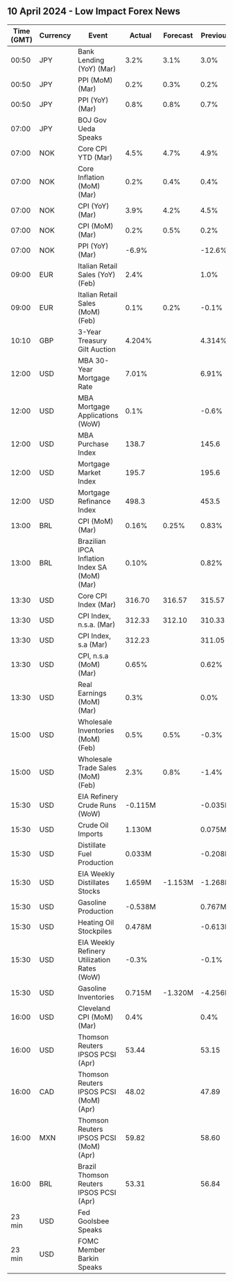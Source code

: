 ## 10 April 2024 - Low Impact Forex News

| Time (GMT) | Currency | Event | Actual | Forecast | Previous |
|------|----------|-------|--------|----------|----------|
| 00:50 | JPY | Bank Lending (YoY) (Mar) | 3.2% | 3.1% | 3.0% |
| 00:50 | JPY | PPI (MoM) (Mar) | 0.2% | 0.3% | 0.2% |
| 00:50 | JPY | PPI (YoY) (Mar) | 0.8% | 0.8% | 0.7% |
| 07:00 | JPY | BOJ Gov Ueda Speaks |  |  |  |
| 07:00 | NOK | Core CPI YTD (Mar) | 4.5% | 4.7% | 4.9% |
| 07:00 | NOK | Core Inflation (MoM) (Mar) | 0.2% | 0.4% | 0.4% |
| 07:00 | NOK | CPI (YoY) (Mar) | 3.9% | 4.2% | 4.5% |
| 07:00 | NOK | CPI (MoM) (Mar) | 0.2% | 0.5% | 0.2% |
| 07:00 | NOK | PPI (YoY) (Mar) | -6.9% |  | -12.6% |
| 09:00 | EUR | Italian Retail Sales (YoY) (Feb) | 2.4% |  | 1.0% |
| 09:00 | EUR | Italian Retail Sales (MoM) (Feb) | 0.1% | 0.2% | -0.1% |
| 10:10 | GBP | 3-Year Treasury Gilt Auction | 4.204% |  | 4.314% |
| 12:00 | USD | MBA 30-Year Mortgage Rate | 7.01% |  | 6.91% |
| 12:00 | USD | MBA Mortgage Applications (WoW) | 0.1% |  | -0.6% |
| 12:00 | USD | MBA Purchase Index | 138.7 |  | 145.6 |
| 12:00 | USD | Mortgage Market Index | 195.7 |  | 195.6 |
| 12:00 | USD | Mortgage Refinance Index | 498.3 |  | 453.5 |
| 13:00 | BRL | CPI (MoM) (Mar) | 0.16% | 0.25% | 0.83% |
| 13:00 | BRL | Brazilian IPCA Inflation Index SA (MoM) (Mar) | 0.10% |  | 0.82% |
| 13:30 | USD | Core CPI Index (Mar) | 316.70 | 316.57 | 315.57 |
| 13:30 | USD | CPI Index, n.s.a. (Mar) | 312.33 | 312.10 | 310.33 |
| 13:30 | USD | CPI Index, s.a (Mar) | 312.23 |  | 311.05 |
| 13:30 | USD | CPI, n.s.a (MoM) (Mar) | 0.65% |  | 0.62% |
| 13:30 | USD | Real Earnings (MoM) (Mar) | 0.3% |  | 0.0% |
| 15:00 | USD | Wholesale Inventories (MoM) (Feb) | 0.5% | 0.5% | -0.3% |
| 15:00 | USD | Wholesale Trade Sales (MoM) (Feb) | 2.3% | 0.8% | -1.4% |
| 15:30 | USD | EIA Refinery Crude Runs (WoW) | -0.115M |  | -0.035M |
| 15:30 | USD | Crude Oil Imports | 1.130M |  | 0.075M |
| 15:30 | USD | Distillate Fuel Production | 0.033M |  | -0.208M |
| 15:30 | USD | EIA Weekly Distillates Stocks | 1.659M | -1.153M | -1.268M |
| 15:30 | USD | Gasoline Production | -0.538M |  | 0.767M |
| 15:30 | USD | Heating Oil Stockpiles | 0.478M |  | -0.613M |
| 15:30 | USD | EIA Weekly Refinery Utilization Rates (WoW) | -0.3% |  | -0.1% |
| 15:30 | USD | Gasoline Inventories | 0.715M | -1.320M | -4.256M |
| 16:00 | USD | Cleveland CPI (MoM) (Mar) | 0.4% |  | 0.4% |
| 16:00 | USD | Thomson Reuters IPSOS PCSI (Apr) | 53.44 |  | 53.15 |
| 16:00 | CAD | Thomson Reuters IPSOS PCSI (MoM) (Apr) | 48.02 |  | 47.89 |
| 16:00 | MXN | Thomson Reuters IPSOS PCSI (MoM) (Apr) | 59.82 |  | 58.60 |
| 16:00 | BRL | Brazil Thomson Reuters IPSOS PCSI (Apr) | 53.31 |  | 56.84 |
| 23 min | USD | Fed Goolsbee Speaks |  |  |  |
| 23 min | USD | FOMC Member Barkin Speaks |  |  |  |
